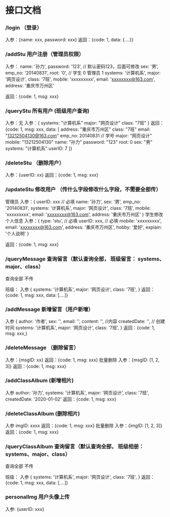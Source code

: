 # 接口文档

### /login （登录）
入参：{name: xxx, password: xxx} 返回：{code: 1, data: {....}}

### /addStu 用户注册（管理员权限）
入参：
name: '孙力',
password: '123', // 默认密码123，后面可修改
sex: '男',
emp_no: '20140831',
root: '0', // 学生 0   管理员 1
systems: '计算机系',
major: '网页设计',
class: '7班',
mobile: 'xxxxxxxxx',
email: 'xxxxxxxx@163.com',
address: '重庆市万州区'

返回：{code: 1, msg: xxx}

### /queryStu 所有用户 (班级用户查询)
入参：无
入参：{
  systems: "计算机系"
  major: "网页设计"
  class: "7班"
}
返回：{code: 1, msg: xxx, data: [
  address: "重庆市万州区"
  class: "7班"
  email: "13212504130@163.com"
  emp_no: 20140831 // 学号
  major: "网页设计"
  mobile: "13212504130"
  name: "孙力"
  password: "123"
  root: 0
  sex: "男"
  systems: "计算机系"
  userID: 7
]}

### /deleteStu （删除用户）
入参：{userID: xx} 返回：{code: 1, msg: xxx}

### /updateStu 修改用户 （传什么字段修改什么字段，不需要全部传）
管理员
入参：{
  userID: xxx // 必填
  name: '孙力',
  sex: '男',
  emp_no: '20140831',
  systems: '计算机系',
  major: '网页设计',
  class: '7班',
  mobile: 'xxxxxxxxx',
  email: 'xxxxxxxx@163.com',
  address: '重庆市万州区'
}
学生修改个人信息
入参：{
  type: 'stu',  // 必填
  userID: xxx,  // 必填
  mobile: 'xxxxxxxxx',
  email: 'xxxxxxxx@163.com',
  address: '重庆市万州区',
  hobby: '爱好',
  explain: '个人说明'
}

返回：{code: 1, msg: xxx}

### /queryMessage 查询留言（默认查询全部， 班级留言： systems、major、class）
查询全部 不传

班级： 入参 {
  systems: '计算机系',
  major: '网页设计',
  class: '7班',
}
返回：{code: 1, msg: xxx, data: [....]}

### /addMessage 新增留言（用户新增）
入参 {
  author: '作者',
  sex: '',
  email: '',
  content: '', //内容
  createdDate: '', // 创建时间
  systems: '计算机系',
  major: '网页设计',
  class: '7班',
}
返回：{code: 1, msg: xxx,}

### /deleteMessage （删除留言）
入参：{msgID: xx} 返回：{code: 1, msg: xxx}
批量删除 入参：{msgID: [1, 2, 3]} 返回：{code: 1, msg: xxx}


### /addClassAlbum (新增相片)
入参
author: '孙力',
systems: '计算机系',
major: '网页设计',
class: '7班',
createdDate: '2020-01-02'
返回：{code: 1, msg: xxx}


### /deleteClassAlbum (删除相片)
入参 imgID: xxxx 返回：{code: 1, msg: xxx}
批量删除 入参：{imgID: [1, 2, 3]} 返回：{code: 1, msg: xxx}

### /queryClassAlbum 查询留言（默认查询全部， 班级相册： systems、major、class）
查询全部 不传

班级： 入参 {
  systems: '计算机系',
  major: '网页设计',
  class: '7班',
}
返回：{code: 1, msg: xxx, data: [....]}

### personalImg 用户头像上传

 入参: {userID: xxx}
